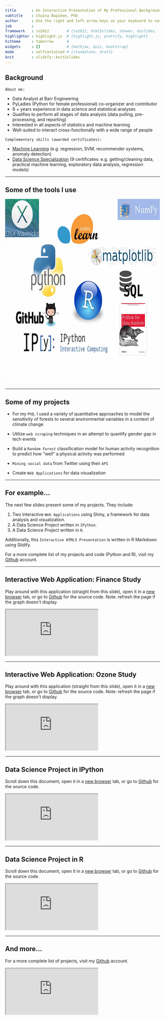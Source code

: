 ```yaml
---
title       : An Interactive Presentation of My Professional Background
subtitle    : Chaïna Bapikee, PhD
author      : Use the right and left arrow keys on your keyboard to navigate through this presentation
job         : 
framework   : io2012        # {io2012, html5slides, shower, dzslides, ...}
highlighter : highlight.js  # {highlight.js, prettify, highlight}
hitheme     : tomorrow      # 
widgets     : []            # {mathjax, quiz, bootstrap}
mode        : selfcontained # {standalone, draft}
knit        : slidify::knit2slides
---
```


## Background

```
About me:
```
* Data Analyst at Barr Engineering
* PyLadies (Python for female professional) co-organizer and contributor
* 8 + years experience in data science and statistical analyses
* Qualifies to perform all stages of data analysis (data pulling, pre-processing, and reporting)
* Interested in all aspects of statistics and machine learning
* Well-suited to interact cross-functionally with a wide range of people 

```
Complementary skills (awarded certificates):
```
* <a href="https://www.coursera.org/course/ml" target="_blank">Machine Learning</a> (e.g. regression, SVM, recommender systems, anomaly detection)
* <a href="https://www.coursera.org/specialization/jhudatascience/1?utm_medium=listingPage" target="_blank">Data Science Specialization</a> (9 certificates: e.g. getting/cleaning data, practical machine learning, exploratory data analysis, regression models)

---

## Some of the tools I use

<img class ='center' src='./image/tools.jpg' height=600px/>


---

## Some of my projects

* For my `PhD`, I used a variety of quantitative approaches to model the sensitivity of forests to several environmental variables in a context of climate change

* Utilize `web scraping` techniques in an attempt to quantify gender gap in tech events

* Build a `Random Forest` classification model for human activity recognition to predict how "well" a physical activity was performed

* `Mining social data` from Twitter using their `API`

* Create `Web Applications` for data visualization

---

## For example...

The next few slides present some of my projects. They include: 

1. Two Interactive `Web Applications` using Shiny, a framework for data analysis and visualization.
2. A Data Science Project written in `IPython`.
3. A Data Science Project written in `R`.

Additionally, this `Interactive HTML5 Presentation` is written in R Markdown using Slidify.

For a more complete list of my projects and code (Python and R), visit my <a href="https://github.com/Prim8?tab=repositories" target="_blank">Github</a> account. 

---

## Interactive Web Application: Finance Study
Play around with this application (straight from this slide), open it in a <a href="https://prim8.shinyapps.io/Finance/" target="_blank">new browser</a> tab, or go to
<a href="https://github.com/Prim8/Web_applications/tree/master/Finance" target="_blank">Github</a> for the source code. Note: refresh the page if the graph doesn't display.

<iframe src=https://prim8.shinyapps.io/Finance/></iframe>

---

## Interactive Web Application: Ozone Study
Play around with this application (straight from this slide), open it in a <a href="https://prim8.shinyapps.io/Ozone/" target="_blank">new browser</a> tab, or go to
<a href="https://github.com/Prim8/Web_applications/tree/master/Ozone" target="_blank">Github</a> for the source code. Note: refresh the page if the graph doesn't display.

<iframe src=https://prim8.shinyapps.io/Ozone/></iframe>

---
## Data Science Project in IPython
Scroll down this document, open it in a 
<a href="http://nbviewer.ipython.org/github/Prim8/Data_Analysis_Python/blob/master/Food_truck_profits.ipynb" target="_blank">new browser</a> tab, or go to 
<a href="https://github.com/Prim8/Data_Analysis_Python" target="_blank">Github</a> for the source code.

<iframe src=http://nbviewer.ipython.org/github/Prim8/Data_Analysis_Python/blob/master/Food_truck_profits.ipynb></iframe>

---
## Data Science Project in R
Scroll down this document, open it in a 
<a href="http://htmlpreview.github.io/?https://github.com/Prim8/Data_Analysis_R/blob/master/Activity_monitoring/Activity_monitoring.html" target="_blank">new browser</a> tab, or go to 
<a href="https://github.com/Prim8/Data_Analysis_R/tree/master/Activity_monitoring" target="_blank">Github</a> for the source code.

<iframe src=http://htmlpreview.github.io/?https://github.com/Prim8/Data_Analysis_R/blob/master/Activity_monitoring/Activity_monitoring.html></iframe>

---

## And more...

For a more complete list of projects, visit my <a href="https://github.com/Prim8?tab=repositories" target="_blank">Github</a> account. 

<iframe src=http://nbviewer.ipython.org/github/Prim8/></iframe>





